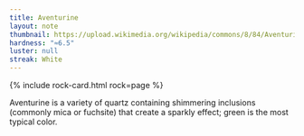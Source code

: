 ```yaml
---
title: Aventurine
layout: note
thumbnail: https://upload.wikimedia.org/wikipedia/commons/8/84/Aventurine.jpg
hardness: "≈6.5"
luster: null
streak: White
---
```

{% include rock-card.html rock=page %}

Aventurine is a variety of quartz containing shimmering inclusions (commonly mica or fuchsite) that create a sparkly effect; green is the most typical color.
